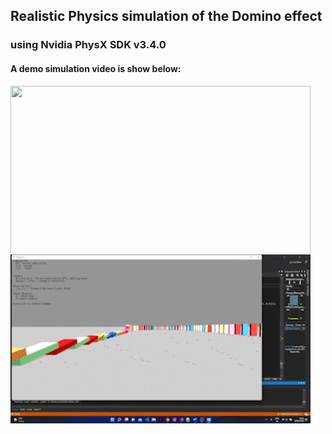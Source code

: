 ## Realistic Physics simulation of the Domino effect

### using Nvidia PhysX SDK v3.4.0

#### A demo simulation video is show below: 


<a href="url"><img src="https://github.com/douglascarrie/Domino-Physics-Simulation/blob/master/Videos/demo1.gif" align="left" height="270" width="480" ></a>

<a href="url"><img src="https://github.com/douglascarrie/Domino-Physics-Simulation/blob/master/Videos/demo2.gif" align="left" height="270" width="480" ></a>